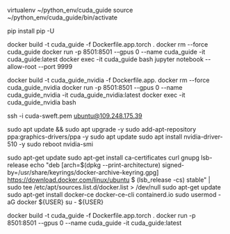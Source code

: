 virtualenv ~/python_env/cuda_guide
source ~/python_env/cuda_guide/bin/activate

pip install pip -U


docker build -t cuda_guide -f Dockerfile.app.torch .
docker rm --force cuda_guide
docker run -p 8501:8501 --gpus 0 --name cuda_guide -it cuda_guide:latest
docker exec -it cuda_guide bash
jupyter notebook --allow-root --port 9999

docker build -t cuda_guide_nvidia -f Dockerfile.app.
docker rm --force cuda_guide_nvidia
docker run -p 8501:8501 --gpus 0 --name cuda_guide_nvidia -it cuda_guide_nvidia:latest
docker exec -it cuda_guide_nvidia bash


ssh -i cuda-sweft.pem ubuntu@109.248.175.39


sudo apt update && sudo apt upgrade -y
sudo add-apt-repository ppa:graphics-drivers/ppa -y
sudo apt update
sudo apt install nvidia-driver-510 -y
sudo reboot
nvidia-smi


sudo apt-get update
sudo apt-get install ca-certificates curl gnupg lsb-release
echo "deb [arch=$(dpkg --print-architecture) signed-by=/usr/share/keyrings/docker-archive-keyring.gpg] https://download.docker.com/linux/ubuntu $  (lsb_release -cs) stable" | sudo tee /etc/apt/sources.list.d/docker.list > /dev/null
sudo apt-get update
sudo apt-get install docker-ce docker-ce-cli containerd.io
sudo usermod -aG docker ${USER}
su - ${USER}

docker build -t cuda_guide -f Dockerfile.app.torch .
docker run -p 8501:8501 --gpus 0 --name cuda_guide -it cuda_guide:latest